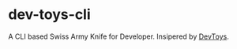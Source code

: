 # dev-toys-cli

A CLI based Swiss Army Knife for Developer. Insipered by [DevToys](https://github.com/veler/DevToys).
